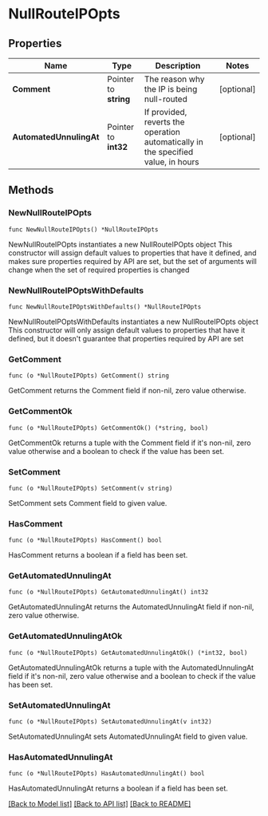 # NullRouteIPOpts

## Properties

Name | Type | Description | Notes
------------ | ------------- | ------------- | -------------
**Comment** | Pointer to **string** | The reason why the IP is being null-routed | [optional] 
**AutomatedUnnulingAt** | Pointer to **int32** | If provided, reverts the operation automatically in the specified value, in hours | [optional] 

## Methods

### NewNullRouteIPOpts

`func NewNullRouteIPOpts() *NullRouteIPOpts`

NewNullRouteIPOpts instantiates a new NullRouteIPOpts object
This constructor will assign default values to properties that have it defined,
and makes sure properties required by API are set, but the set of arguments
will change when the set of required properties is changed

### NewNullRouteIPOptsWithDefaults

`func NewNullRouteIPOptsWithDefaults() *NullRouteIPOpts`

NewNullRouteIPOptsWithDefaults instantiates a new NullRouteIPOpts object
This constructor will only assign default values to properties that have it defined,
but it doesn't guarantee that properties required by API are set

### GetComment

`func (o *NullRouteIPOpts) GetComment() string`

GetComment returns the Comment field if non-nil, zero value otherwise.

### GetCommentOk

`func (o *NullRouteIPOpts) GetCommentOk() (*string, bool)`

GetCommentOk returns a tuple with the Comment field if it's non-nil, zero value otherwise
and a boolean to check if the value has been set.

### SetComment

`func (o *NullRouteIPOpts) SetComment(v string)`

SetComment sets Comment field to given value.

### HasComment

`func (o *NullRouteIPOpts) HasComment() bool`

HasComment returns a boolean if a field has been set.

### GetAutomatedUnnulingAt

`func (o *NullRouteIPOpts) GetAutomatedUnnulingAt() int32`

GetAutomatedUnnulingAt returns the AutomatedUnnulingAt field if non-nil, zero value otherwise.

### GetAutomatedUnnulingAtOk

`func (o *NullRouteIPOpts) GetAutomatedUnnulingAtOk() (*int32, bool)`

GetAutomatedUnnulingAtOk returns a tuple with the AutomatedUnnulingAt field if it's non-nil, zero value otherwise
and a boolean to check if the value has been set.

### SetAutomatedUnnulingAt

`func (o *NullRouteIPOpts) SetAutomatedUnnulingAt(v int32)`

SetAutomatedUnnulingAt sets AutomatedUnnulingAt field to given value.

### HasAutomatedUnnulingAt

`func (o *NullRouteIPOpts) HasAutomatedUnnulingAt() bool`

HasAutomatedUnnulingAt returns a boolean if a field has been set.


[[Back to Model list]](../README.md#documentation-for-models) [[Back to API list]](../README.md#documentation-for-api-endpoints) [[Back to README]](../README.md)


